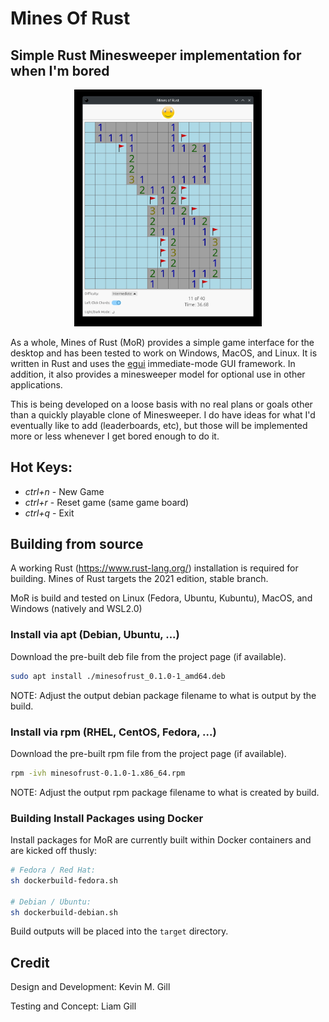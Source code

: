 # Mines Of Rust

## Simple Rust Minesweeper implementation for when I'm bored

<p align="center">
  <img src="assets/minesofrust_screenshot.jpg" width="300">
</p>

As a whole, Mines of Rust (MoR) provides a simple game interface for the desktop and has been tested to work on Windows,
MacOS, and Linux. It is written in Rust and uses the [egui](https://github.com/emilk/egui/) immediate-mode GUI
framework. In addition, it also provides a minesweeper model for optional use in other applications.

This is being developed on a loose basis with no real plans or goals other than a quickly playable clone of Minesweeper.
I do have ideas for what I'd eventually like to add (leaderboards, etc), but those will be implemented more or less
whenever I get bored enough to do it.

## Hot Keys:

* *ctrl+n* - New Game
* *ctrl+r* - Reset game (same game board)
* *ctrl+q* - Exit

## Building from source

A working Rust (https://www.rust-lang.org/) installation is required for building. Mines of Rust targets the 2021
edition, stable branch.

MoR is build and tested on Linux (Fedora, Ubuntu, Kubuntu), MacOS, and Windows (natively and WSL2.0)

### Install via apt (Debian, Ubuntu, ...)

Download the pre-built deb file from the project page (if available).

```bash
sudo apt install ./minesofrust_0.1.0-1_amd64.deb
```

NOTE: Adjust the output debian package filename to what is output by the build.

### Install via rpm (RHEL, CentOS, Fedora, ...)

Download the pre-built rpm file from the project page (if available).

```bash
rpm -ivh minesofrust-0.1.0-1.x86_64.rpm
```

NOTE: Adjust the output rpm package filename to what is created by build.

### Building Install Packages using Docker

Install packages for MoR are currently built within Docker containers and are kicked off thusly:

```bash
# Fedora / Red Hat:
sh dockerbuild-fedora.sh

# Debian / Ubuntu:
sh dockerbuild-debian.sh
```

Build outputs will be placed into the `target` directory.

## Credit

Design and Development: Kevin M. Gill

Testing and Concept: Liam Gill
